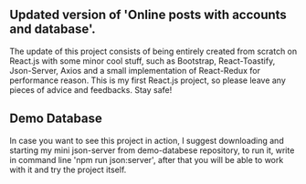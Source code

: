 ## Updated version of 'Online posts with accounts and database'.

The update of this project consists of being entirely created from scratch on React.js with some minor cool stuff, such as Bootstrap, React-Toastify, Json-Server, Axios and a small implementation of React-Redux for performance reason. This is my first React.js project, so please leave any pieces of advice and feedbacks. Stay safe!

## Demo Database

In case you want to see this project in action, I suggest downloading and starting my mini json-server from demo-databese repository, to run it, write in command line 'npm run json:server', after that you will be able to work with it and try the project itself.
